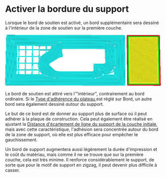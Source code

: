 Activer la bordure du support
====
Lorsque le bord de soutien est activé, un bord supplémentaire sera dessiné à l'intérieur de la zone de soutien sur la première couche.

![Le bord de support](../../../articles/images/support_brim_4mm.png)

Le bord de soutien est attiré vers l'"intérieur", contrairement au bord ordinaire. Si le [Type d'adhérence du plateau
](../platform_adhesion/adhesion_type.md) est réglé sur Bord, un autre bord sera également dessiné *autour* du support.

Le but de ce bord est de donner au support plus de surface où il peut adhérer à la plaque de construction. Cela peut également être réalisé en ajustant la [Distance d'écartement de ligne du support de la couche initiale](support_initial_layer_line_distance.md), mais avec cette caractéristique, l'adhésion sera concentrée autour du bord de la zone de support, où elle est plus efficace pour empêcher le gauchissement.

Un bord de support augmentera aussi légèrement la durée d'impression et le coût du matériau, mais comme il ne se trouve que sur la première couche, cela est très minime. Il renforce considérablement le support, de sorte que pour le motif de support en zigzag, il peut devenir plus difficile à casser.
